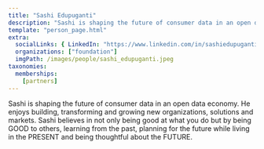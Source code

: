 ```yaml
---
title: "Sashi Edupuganti"
description: "Sashi is shaping the future of consumer data in an open data economy."
template: "person_page.html"
extra:
  socialLinks: { LinkedIn: "https://www.linkedin.com/in/sashiedupuganti/"}
  organizations: ["foundation"]
  imgPath: /images/people/sashi_edupuganti.jpeg
taxonomies:
  memberships:
    [partners]
---
```


Sashi is shaping the future of consumer data in an open data economy. He enjoys building, transforming and growing new organizations, solutions and markets. Sashi believes in not only being good at what you do but by being GOOD to others, learning from the past, planning for the future while living in the PRESENT and being thoughtful about the FUTURE.